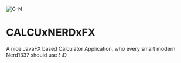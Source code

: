![C-N](https://user-images.githubusercontent.com/83019866/119243116-3ed1e980-bb64-11eb-9cf6-445dda985246.png)

# CALCUxNERDxFX

A nice JavaFX based Calculator Application, who every smart modern Nerd1337 should use ! :D
